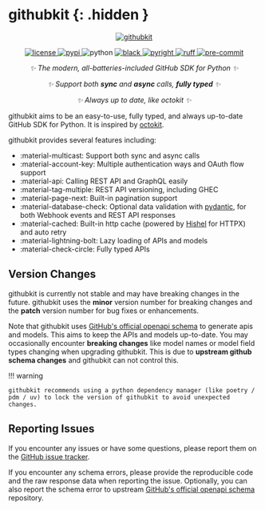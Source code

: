 <!-- markdownlint-disable MD033 MD041 -->

# githubkit {: .hidden }

<div align="center" markdown>

[![githubkit](https://socialify.git.ci/yanyongyu/githubkit/image?description=1&descriptionEditable=%E2%9C%A8%20GitHub%20SDK%20for%20Python%20%E2%9C%A8&font=Bitter&language=1&pattern=Circuit%20Board&theme=Light)](https://github.com/yanyongyu/githubkit)

<p>
  <a href="https://raw.githubusercontent.com/yanyongyu/githubkit/master/LICENSE">
    <img src="https://img.shields.io/github/license/yanyongyu/githubkit" alt="license">
  </a>
  <a href="https://pypi.python.org/pypi/githubkit">
    <img src="https://img.shields.io/pypi/v/githubkit?logo=python&logoColor=edb641" alt="pypi">
  </a>
  <img src="https://img.shields.io/badge/python-3.8+-blue?logo=python&logoColor=edb641" alt="python">
  <a href="https://github.com/psf/black">
    <img src="https://img.shields.io/badge/code%20style-black-000000.svg?logo=python&logoColor=edb641" alt="black">
  </a>
  <a href="https://github.com/Microsoft/pyright">
    <img src="https://img.shields.io/badge/types-pyright-797952.svg?logo=python&logoColor=edb641" alt="pyright">
  </a>
  <a href="https://github.com/astral-sh/ruff">
    <img src="https://img.shields.io/endpoint?url=https://raw.githubusercontent.com/charliermarsh/ruff/main/assets/badge/v2.json" alt="ruff">
  </a>
  <a href="https://results.pre-commit.ci/latest/github/yanyongyu/githubkit/master">
    <img src="https://results.pre-commit.ci/badge/github/yanyongyu/githubkit/master.svg" alt="pre-commit" />
  </a>
</p>

<!-- markdownlint-capture -->
<!-- markdownlint-disable MD036 -->

_✨ The modern, all-batteries-included GitHub SDK for Python ✨_

_✨ Support both **sync** and **async** calls, **fully typed** ✨_

_✨ Always up to date, like octokit ✨_

<!-- markdownlint-restore -->

</div>

githubkit aims to be an easy-to-use, fully typed, and always up-to-date GitHub SDK for Python. It is inspired by [octokit](https://github.com/octokit).

githubkit provides several features including:

- :material-multicast: Support both sync and async calls
- :material-account-key: Multiple authentication ways and OAuth flow support
- :material-api: Calling REST API and GraphQL easily
- :material-tag-multiple: REST API versioning, including GHEC
- :material-page-next: Built-in pagination support
- :material-database-check: Optional data validation with [pydantic](https://docs.pydantic.dev/latest/), for both Webhook events and REST API responses
- :material-cached: Built-in http cache (powered by [Hishel](https://hishel.com/) for HTTPX) and auto retry
- :material-lightning-bolt: Lazy loading of APIs and models
- :material-check-circle: Fully typed APIs

## Version Changes

githubkit is currently not stable and may have breaking changes in the future. githubkit uses the **minor** version number for breaking changes and the **patch** version number for bug fixes or enhancements.

Note that githubkit uses [GitHub's official openapi schema](https://github.com/github/rest-api-description) to generate apis and models. This aims to keep the APIs and models up-to-date. You may occasionally encounter **breaking changes** like model names or model field types changing when upgrading githubkit. This is due to **upstream github schema changes** and githubkit can not control this.

!!! warning

    githubkit recommends using a python dependency manager (like poetry / pdm / uv) to lock the version of githubkit to avoid unexpected changes.

## Reporting Issues

If you encounter any issues or have some questions, please report them on the [GitHub issue tracker](https://github.com/yanyongyu/githubkit/issues).

If you encounter any schema errors, please provide the reproducible code and the raw response data when reporting the issue. Optionally, you can also report the schema error to upstream [GitHub's official openapi schema](https://github.com/github/rest-api-description) repository.
